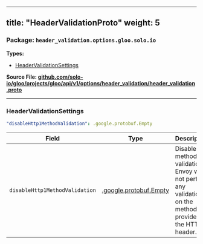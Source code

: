 
---
title: "HeaderValidationProto"
weight: 5
---

<!-- Code generated by solo-kit. DO NOT EDIT. -->


### Package: `header_validation.options.gloo.solo.io` 
**Types:**


- [HeaderValidationSettings](#headervalidationsettings)
  



**Source File: [github.com/solo-io/gloo/projects/gloo/api/v1/options/header_validation/header_validation.proto](https://github.com/solo-io/gloo/blob/main/projects/gloo/api/v1/options/header_validation/header_validation.proto)**





---
### HeaderValidationSettings



```yaml
"disableHttp1MethodValidation": .google.protobuf.Empty

```

| Field | Type | Description |
| ----- | ---- | ----------- | 
| `disableHttp1MethodValidation` | [.google.protobuf.Empty](https://developers.google.com/protocol-buffers/docs/reference/csharp/class/google/protobuf/well-known-types/empty) | Disable method validation. Envoy will not perform any validation on the method provided in the HTTP header. |





<!-- Start of HubSpot Embed Code -->
<script type="text/javascript" id="hs-script-loader" async defer src="//js.hs-scripts.com/5130874.js"></script>
<!-- End of HubSpot Embed Code -->
